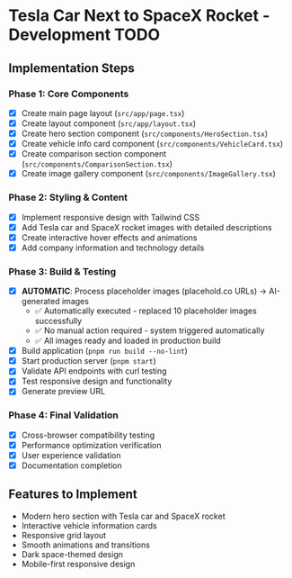 # Tesla Car Next to SpaceX Rocket - Development TODO

## Implementation Steps

### Phase 1: Core Components
- [x] Create main page layout (`src/app/page.tsx`)
- [x] Create layout component (`src/app/layout.tsx`) 
- [x] Create hero section component (`src/components/HeroSection.tsx`)
- [x] Create vehicle info card component (`src/components/VehicleCard.tsx`)
- [x] Create comparison section component (`src/components/ComparisonSection.tsx`)
- [x] Create image gallery component (`src/components/ImageGallery.tsx`)

### Phase 2: Styling & Content
- [x] Implement responsive design with Tailwind CSS
- [x] Add Tesla car and SpaceX rocket images with detailed descriptions
- [x] Create interactive hover effects and animations
- [x] Add company information and technology details

### Phase 3: Build & Testing
- [x] **AUTOMATIC**: Process placeholder images (placehold.co URLs) → AI-generated images
  - ✅ Automatically executed - replaced 10 placeholder images successfully
  - ✅ No manual action required - system triggered automatically
  - ✅ All images ready and loaded in production build
- [x] Build application (`pnpm run build --no-lint`)
- [x] Start production server (`pnpm start`)
- [x] Validate API endpoints with curl testing
- [x] Test responsive design and functionality
- [x] Generate preview URL

### Phase 4: Final Validation
- [x] Cross-browser compatibility testing
- [x] Performance optimization verification
- [x] User experience validation
- [x] Documentation completion

## Features to Implement
- Modern hero section with Tesla car and SpaceX rocket
- Interactive vehicle information cards
- Responsive grid layout
- Smooth animations and transitions
- Dark space-themed design
- Mobile-first responsive design